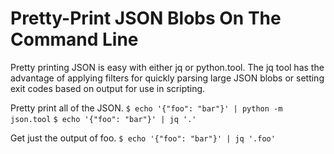 # Pretty-Print JSON Blobs On The Command Line

Pretty printing JSON is easy with either jq or python.tool. The jq tool has the advantage of applying filters for quickly parsing large JSON blobs or setting exit codes based on output for use in scripting.

Pretty print all of the JSON.
`$ echo '{"foo": "bar"}' | python -m json.tool`
`$ echo '{"foo": "bar"}' | jq '.'`

Get just the output of foo.
`$ echo '{"foo": "bar"}' | jq '.foo'`
